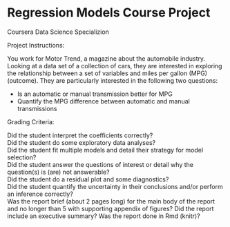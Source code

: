 # Regression Models Course Project
 Coursera Data Science Specializion 
 
Project Instructions:

You work for Motor Trend, a magazine about the automobile industry. Looking at a data set of a collection of cars, they are interested in exploring the relationship between a set of variables and miles per gallon (MPG) (outcome). They are particularly interested in the following two questions:

* Is an automatic or manual transmission better for MPG
* Quantify the MPG difference between automatic and manual transmissions  

Grading Criteria:  

Did the student interpret the coefficients correctly?    
Did the student do some exploratory data analyses?  
Did the student fit multiple models and detail their strategy for model selection?  
Did the student answer the questions of interest or detail why the question(s) is (are) not answerable?  
Did the student do a residual plot and some diagnostics?  
Did the student quantify the uncertainty in their conclusions and/or perform an inference correctly?  
Was the report brief (about 2 pages long) for the main body of the report and no longer than 5 with supporting appendix of figures?
Did the report include an executive summary?
Was the report done in Rmd (knitr)?


